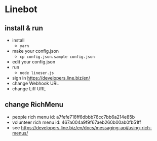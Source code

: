 # Linebot
## install & run
  * install
    * `yarn`
  * make your config.json
    * `cp config.json.sample config.json`
  * edit your config.json
  * run 
    * `node lineser.js`
  * sign in https://developers.line.biz/en/
  * change Webhook URL
  * change Liff URL

## change RichMenu
  * people rich menu id: a7fefe716ff6dbbb76cc7bb6a214e85b
  * volunteer rich menu id: 467a004a9f9f67aeb260b00ab0fb51ff
  * see https://developers.line.biz/en/docs/messaging-api/using-rich-menus/
